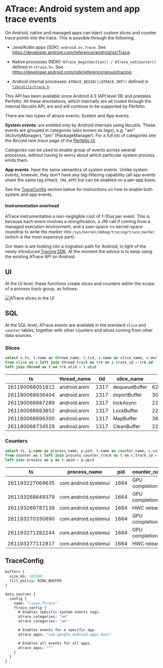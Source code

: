 # ATrace: Android system and app trace events

On Android, native and managed apps can inject custom slices and counter trace
points into the trace. This is possible through the following:

* Java/Kotlin apps (SDK): `android.os.Trace`.
  See https://developer.android.com/reference/android/os/Trace.

* Native processes (NDK): `ATrace_beginSection() / ATrace_setCounter()` defined
  in `<trace.h>`. See https://developer.android.com/ndk/reference/group/tracing.

* Android internal processes: `ATRACE_BEGIN()/ATRACE_INT()` defined in
  [`libcutils/trace.h`][libcutils].

This API has been available since Android 4.3 (API level 18) and predates
Perfetto. All these annotations, which internally are all routed through the
internal libcutils API, are and will continue to be supported by Perfetto.

There are two types of atrace events: System and App events.

**System events**: are emitted only by Android internals using libcutils.
These events are grouped in categories (also known as _tags_), e.g.
"am" (ActivityManager), "pm" (PackageManager).
For a full list of categories see the _Record new trace_ page of the
[Perfetto UI](https://ui.perfetto.dev).

Categories can be used to enable group of events across several processes,
without having to worry about which particular system process emits them.

**App events**: have the same semantics of system events. Unlike system events,
however, they don't have any tag-filtering capability (all app events share the
same tag `ATRACE_TAG_APP`) but can be enabled on a per-app basis.

See the [TraceConfig](#traceconfig) section below for instructions on how to
enable both system and app events.

#### Instrumentation overhead

ATrace instrumentation a non-negligible cost of 1-10us per event.
This is because each event involves a stringification, a JNI call if coming from
a managed execution environment, and a user-space <-> kernel-space roundtrip to
write the marker into `/sys/kernel/debug/tracing/trace_marker` (which is the
most expensive part).

Our team is are looking into a migration path for Android, in light of the newly
introduced [Tracing SDK](/docs/instrumentation/tracing-sdk.md). At the moment
the advice is to keep using the existing ATrace API on Android.

[libcutils]: https://cs.android.com/android/platform/superproject/+/master:system/core/libcutils/include/cutils/trace.h?q=f:trace%20libcutils

## UI

At the UI level, these functions create slices and counters within the scope of
a process track group, as follows:

![](/docs/images/atrace-slices.png "ATrace slices in the UI")

## SQL

At the SQL level, ATrace events are available in the standard `slice` and
`counter` tables, together with other counters and slices coming from other
data sources.

### Slices

```sql
select s.ts, t.name as thread_name, t.tid, s.name as slice_name, s.dur
from slice as s left join thread_track as trk on s.track_id = trk.id
left join thread as t on trk.utid = t.utid
```

ts | thread_name | tid | slice_name | dur
---|-------------|-----|------------|----
261190068051612 | android.anim | 1317 | dequeueBuffer | 623021
261190068636404 | android.anim | 1317 | importBuffer | 30312
261190068687289 | android.anim | 1317 | lockAsync | 2269428
261190068693852 | android.anim | 1317 | LockBuffer | 2255313
261190068696300 | android.anim | 1317 | MapBuffer | 36302
261190068734529 | android.anim | 1317 | CleanBuffer | 2211198

### Counters

```sql
select ts, p.name as process_name, p.pid, t.name as counter_name, c.value
from counter as c left join process_counter_track as t on c.track_id = t.id
left join process as p on t.upid = p.upid
```

ts | process_name | pid | counter_name | value
---|--------------|-----|--------------|------
261193227069635 | com.android.systemui | 1664 | GPU completion | 0
261193268649379 | com.android.systemui | 1664 | GPU completion | 1
261193269787139 | com.android.systemui | 1664 | HWC release | 1
261193270330890 | com.android.systemui | 1664 | GPU completion | 0
261193271282244 | com.android.systemui | 1664 | GPU completion | 1
261193277112817 | com.android.systemui | 1664 | HWC release | 0

## TraceConfig

```protobuf
buffers {
  size_kb: 102400
  fill_policy: RING_BUFFER
}

data_sources {
  config {
    name: "linux.ftrace"
    ftrace_config {
      # Enables specific system events tags.
      atrace_categories: "am"
      atrace_categories: "pm"

      # Enables events for a specific app.
      atrace_apps: "com.google.android.apps.docs"

      # Enables all events for all apps.
      atrace_apps: "*"
    }
  }
}
```
